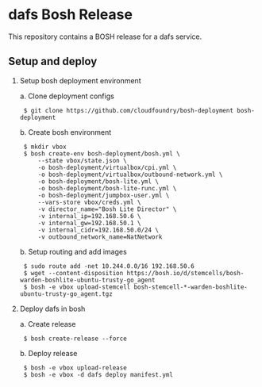 # dafs Bosh Release

This repository contains a BOSH release for a dafs service.

## Setup and deploy

1. Setup bosh deployment environment

    a. Clone deployment configs

        $ git clone https://github.com/cloudfoundry/bosh-deployment bosh-deployment

    b. Create bosh environment

        $ mkdir vbox
        $ bosh create-env bosh-deployment/bosh.yml \
            --state vbox/state.json \
            -o bosh-deployment/virtualbox/cpi.yml \
            -o bosh-deployment/virtualbox/outbound-network.yml \
            -o bosh-deployment/bosh-lite.yml \
            -o bosh-deployment/bosh-lite-runc.yml \
            -o bosh-deployment/jumpbox-user.yml \
            --vars-store vbox/creds.yml \
            -v director_name="Bosh Lite Director" \
            -v internal_ip=192.168.50.6 \
            -v internal_gw=192.168.50.1 \
            -v internal_cidr=192.168.50.0/24 \
            -v outbound_network_name=NatNetwork

    b. Setup routing and add images

        $ sudo route add -net 10.244.0.0/16 192.168.50.6
        $ wget --content-disposition https://bosh.io/d/stemcells/bosh-warden-boshlite-ubuntu-trusty-go_agent
        $ bosh -e vbox upload-stemcell bosh-stemcell-*-warden-boshlite-ubuntu-trusty-go_agent.tgz

2. Deploy dafs in bosh

    a. Create release

        $ bosh create-release --force

    b. Deploy release

        $ bosh -e vbox upload-release
        $ bosh -e vbox -d dafs deploy manifest.yml
